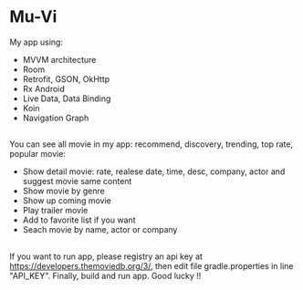 # Mu-Vi
My app using:
- MVVM architecture
- Room
- Retrofit, GSON, OkHttp
- Rx Android
- Live Data, Data Binding
- Koin
- Navigation Graph
##
You can see all movie in my app: recommend, discovery, trending, top rate, popular movie:
- Show detail movie: rate, realese date, time, desc, company, actor and suggest movie same content
- Show movie by genre
- Show up coming movie
- Play trailer movie
- Add to favorite list if you want
- Seach movie by name, actor or company
##
If you want to run app, please registry an api key at https://developers.themoviedb.org/3/, then edit file gradle.properties in line "API_KEY".
Finally, build and run app. Good lucky !!
